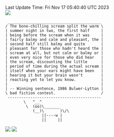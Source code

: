 Last Update Time: 
Fri Nov 17 05:40:40 UTC 2023
<br>![](https://img.shields.io/badge/%E5%A4%A7%E5%AE%B6-%E5%AE%89%E5%AE%89-green)<br>
```
 _________________________________________
/ The bone-chilling scream split the warm \
| summer night in two, the first half     |
| being before the scream when it was     |
| fairly balmy and calm and pleasant, the |
| second half still balmy and quite       |
| pleasant for those who hadn't heard the |
| scream at all, but not calm or balmy or |
| even very nice for those who did hear   |
| the scream, discounting the little      |
| period of time during the actual scream |
| itself when your ears might have been   |
| hearing it but your brain wasn't        |
| reacting yet to let you know.           |
|                                         |
| -- Winning sentence, 1986 Bulwer-Lytton |
\ bad fiction contest.                    /
 -----------------------------------------
        \   ^__^
         \  (oo)\_______
            (__)\       )\/\
                ||----w |
                ||     ||
```
![](https://github-readme-stats.vercel.app/api?username=chenlitw)
![](https://github-readme-stats.vercel.app/api/top-langs/?username=chenlitw)
